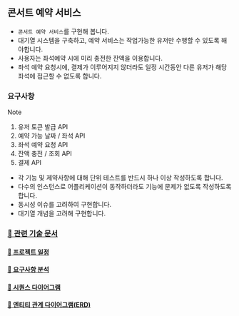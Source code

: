 ## 콘서트 예약 서비스
- `콘서트 예약 서비스`를 구현해 봅니다.
- 대기열 시스템을 구축하고, 예약 서비스는 작업가능한 유저만 수행할 수 있도록 해야합니다.
- 사용자는 좌석예약 시에 미리 충전한 잔액을 이용합니다.
- 좌석 예약 요청시에, 결제가 이루어지지 않더라도 일정 시간동안 다른 유저가 해당 좌석에 접근할 수 없도록 합니다.



### 요구사항

> [!NOTE]
>
>  1. 유저 토큰 발급 API
>  2. 예약 가능 날짜 / 좌석 API
>  3. 좌석 예약 요청 API
>  4. 잔액 충전 / 조회 API
>  5. 결제 API

- 각 기능 및 제약사항에 대해 단위 테스트를 반드시 하나 이상 작성하도록 합니다.
- 다수의 인스턴스로 어플리케이션이 동작하더라도 기능에 문제가 없도록 작성하도록 합니다.
- 동시성 이슈를 고려하여 구현합니다.
- 대기열 개념을 고려해 구현합니다.


### [📁 관련 기술 문서](https://github.com/y-00jin/hhplus-server-concert/tree/main/docs)

#### [📆 프로젝트 일정](https://github.com/users/y-00jin/projects/2/views/1)
#### [🔗 요구사항 분석](https://github.com/y-00jin/hhplus-server-concert/tree/main/docs/01_requirements.md)
#### [🔗 시퀀스 다이어그램](https://github.com/y-00jin/hhplus-server-concert/tree/main/docs/02_sequence-diagram.md)
#### [🔗 엔티티 관계 다이어그램(ERD)](https://github.com/y-00jin/hhplus-server-concert/tree/main/docs/03_erd.md)

